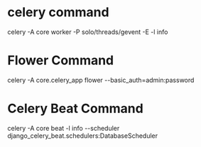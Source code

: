 # celery command
celery -A core worker -P solo/threads/gevent -E -l info

# Flower Command
celery -A core.celery_app flower --basic_auth=admin:password

# Celery Beat Command
celery -A core beat -l info --scheduler django_celery_beat.schedulers:DatabaseScheduler